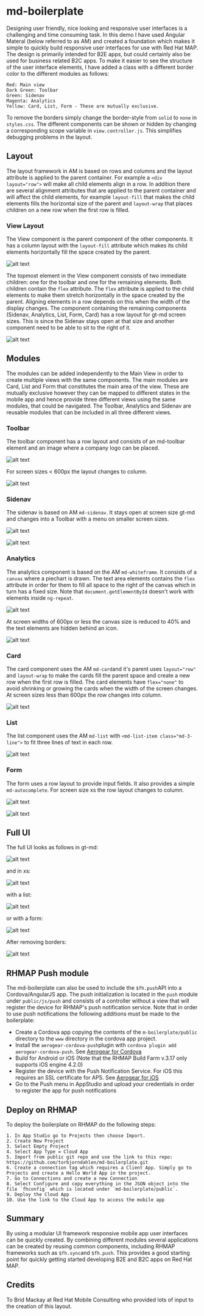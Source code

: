 # md-boilerplate
Designing user friendly, nice looking and responsive user interfaces is a challenging and time consuming task.
In this demo I have used Angular Materal (below referred to as AM) and created a foundation which makes it simple to quickly build responsive user interfaces for use with Red Hat MAP. The design is primarily intended for B2E apps, but could
certainly also be used for business related B2C apps.
To make it easier to see the structure of the user interface elements, I have added a class with a different border color
to the different modules as follows:
```
Red: Main view
Dark Green: Toolbar
Green: Sidenav
Magenta: Analytics
Yellow: Card, List, Form - These are mutually exclusive.
```
To remove the borders simply change the border-style from `solid` to `none` in `styles.css`.
The different components can be shown or hidden by changing a corresponding scope variable in `view.controller.js`.
This simplifies debugging problems in the layout.

## Layout
The layout framework in AM is based on rows and columns and the layout attribute is applied to the parent container.
For example a `<div layout="row">` will make all child elements align in a row. In addition there are several alignment
attributes that are applied to the parent container and will affect the child elements, for example `layout-fill` that makes the child elements fills the horizontal size of the parent and `layout-wrap` that places children on a new row when the first row is filled.

### View Layout
The View component is the parent component of the other components. It has a column layout with the `layout-fill` attribute
which makes its child elements horizontally fill the space created by the parent.

![alt text](./img/view-layout.png "View Layout")

The topmost element in the View component consists of two immediate children: one for the toolbar and one for the remaining
elements. Both children contain the `flex` attribute.
The `flex` attribute is applied to the child elements to make them stretch horizontally in the space created by the parent.
Aligning elements in a row depends on this when the width of the display changes.
The component containing the remaining components (Sidenav, Analytics, List, Form, Card) has a row layout for gt-md screen sizes. This is since the Sidenav stays open at that size and another component need to be able to sit to the right of
it.

![alt text](./img/gt-md-row-layout.png "Row Layout")

## Modules
The modules can be added independently to the Main View in order to create multiple views with the same components.
The main modules are Card, List and Form that constitutes the main area of the view.
These are mutually exclusive however they can be mapped to different states in the mobile app
and hence provide three different views using the same modules, that could be navigated.
The Toolbar, Analytics and Sidenav are reusable modules that can be included in all three different views.

### Toolbar
The toolbar component has a row layout and consists of an md-toolbar element and an image where a company logo can be placed.

![alt text](./img/toolbar.png "Toolbar")

For screen sizes < 600px the layout changes to column.

![alt text](./img/toolbar-xs.png "Toolbar xs")

### Sidenav
The sidenav is based on AM `md-sidenav`. It stays open at screen size gt-md and changes into a Toolbar with a menu on smaller screen sizes.

![alt text](./img/sidenav.png "Sidenav")

![alt text](./img/sidenav-xs.png "Sidenav xs")

### Analytics
The analytics component is based on the AM `md-whiteframe`. It consists of a `canvas` where a piechart is drawn.
The text area elements contains the `flex` attribute in order for them to fill all space to the right of the canvas
which in turn has a fixed size. Note that `document.getElementById` doesn't work with elements inside `ng-repeat`.

![alt text](./img/analytics.png "Analytics")

At screen widths of 600px or less the canvas size is reduced to 40% and
the text elements are hidden behind an icon.

![alt text](./img/analytics-xs.png "Analytics xs")

### Card
The card component uses the AM `md-card`and it's parent uses `layout="row"` and `layout-wrap` to make the cards fill the parent space and create a new row when the first row is filled. The card elements have `flex="none"` to avoid shrinking or growing the cards when the width of the screen changes. At screen sizes less than 600px the row changes into column.

![alt text](./img/card.png "Card")

### List
The list component uses the AM `md-list` with `<md-list-item class="md-3-line">` to fit three lines of text in each row.

![alt text](./img/list-xs.png "List")


### Form
The form uses a row layout to provide input fields. It also provides a simple `md-autocomplete`.
For screen size xs the row layout changes to column.

![alt text](./img/form.png "Form")

![alt text](./img/form-xs.png "Form xs")

## Full UI
The full UI looks as follows in gt-md:

![alt text](./img/full-ui.png "Full UI")

and in xs:

![alt text](./img/full-ui-xs.png "Full UI xs")

with a list:

![alt text](./img/full-ui-list.png "Full UI List")

or with a form:

![alt text](./img/full-ui-form.png "Full UI Form")

After removing borders:

![alt text](./img/no-borders-ipad.png "No borders")


## RHMAP Push module
The md-boilerplate can also be used to include the `$fh.push`API into a Cordova/AngularJS app.
The push initialization is located in the `push` module under `public/js/push` and consists
of a controller without a view that will register the device for RHMAP's push notification service.
Note that in order to use push notifications the following additions must be made to the
boilerplate:
- Create a Cordova app copying the contents of the `m-boilerplate/public` directory to the `www` directory in the cordova app project.
- Install the `aerogear-cordova-push`plugin with `cordova plugin add aerogear-cordova-push`. See [Aerogear for Cordova](https://aerogear.org/docs/guides/aerogear-cordova/AerogearCordovaPush/)
- Build for Android or iOS (Note that the RHMAP Build Farm v.3.17 only supports iOS engine 4.2.0)
- Register the device with the Push Notification Service. For iOS this requires an SSL certificate for APS. See [Aerogear for iOS](https://aerogear.org/docs/unifiedpush/aerogear-push-ios/)
- Go to the Push menu in AppStudio and upload your credentials in order to register the app for push notifications


## Deploy on RHMAP
To deploy the boilerplate on RHMAP do the following steps:
```
1. In App Studio go to Projects then choose Import.
2. Create New Project
3. Select Empty Project
4. Select App Type = Cloud App
5. Import from public git repo and use the link to this repo: https://github.com/torbjorndahlen/md-boilerplate.git
6. Create a connection tag which requires a Client App. Simply go to Projects and create a Hello World App in the project.
7. Go to Connections and create a new Connection
8. Select Configure and copy everything in the JSON object into the file `fhconfig` which is located under `md-boilerplate/public`.
9. Deploy the Cloud App
10. Use the link to the Cloud App to access the mobile app
```

## Summary
By using a modular UI framework responsive mobile app user interfaces can be quickly created.
By combining different modules several applications can be created by reusing common components, including RHMAP frameworks such as `$fh.sync`and `$fh.push`.
This provides a good starting point for quickly getting started developing B2E and B2C apps on Red Hat MAP.

## Credits
To Brid Mackay at Red Hat Mobile Consulting who provided lots of input to the creation of this layout.
